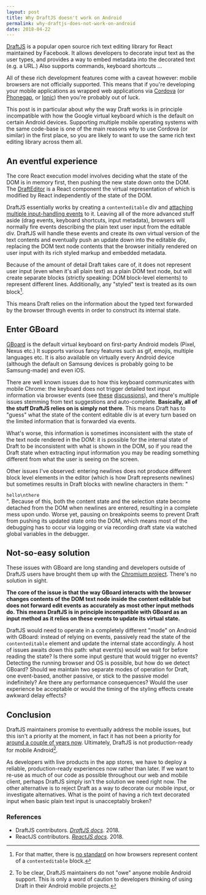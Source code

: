 ```yaml
---
layout: post
title: Why DraftJS doesn't work on Android
permalink: why-draftjs-does-not-work-on-android
date: 2018-04-22
---
```


[DraftJS][1] is a popular open source rich text editing library for React maintained by Facebook. It allows developers to decorate input text as the user types, and provides a way to embed metadata into the decorated text (e.g. a URL.) Also supports commands, keyboard shortcuts ...

All of these rich development features come with a caveat however: mobile browsers are not officially supported. This means that if you're developing your mobile applications as wrapped web applications via [Cordova][3] (or [Phonegap][4], or [Ionic][5]) then you're probably out of luck.

This post is in particular about *why* the way Draft works is in principle incompatible with how the Google virtual keyboard which is the default on certain Android devices. Supporting multiple mobile operating systems with the same code-base is one of the main reasons why to use Cordova (or similar) in the first place, so you are likely to want to use the same rich text editing library across them all.

## An eventful experience
 
The core React execution model involves deciding what the state of the DOM is in memory first, then pushing the new state down onto the DOM. The [DraftEditor][2] is a React component the virtual representation of which is modified by React independently of the state of the DOM.

DraftJS essentially works by creating a `contenteditable` div and [attaching multiple input-handling events][6] to it. Leaving all of the more advanced stuff aside (drag events, keyboard shortcuts, input metadata), browsers will normally fire events describing the plain text user input from the editable div. DraftJS will handle these events and create its own virtual version of the text contents and eventually push an update down into the editable div, replacing the DOM text node contents that the browser initially rendered on user input with its rich styled markup and embedded metadata.

Because of the amount of detail Draft takes care of, it does not represent user input (even when it's all plain text) as a plain DOM text node, but will create separate blocks (strictly speaking: DOM block-level elements) to represent different lines. Additionally, any "styled" text is treated as its own block[^2].

This means Draft relies on the information about the typed text forwarded by the browser through events in order to construct its internal state.

[^2]: For that matter, there is [no standard][7] on how browsers represent content of a `contenteditable` block.

## Enter GBoard

[GBoard][8] is the default virtual keyboard on first-party Android models (Pixel, Nexus etc.) It supports various fancy features such as gif, emojis, multiple languages etc. It is also available on virtually every Android device (although the default on Samsung devices is probably going to be Samsung-made) and even iOS.

There are well known issues due to how this keyboard communicates with mobile Chrome: the keyboard does not trigger detailed text input information via browser events (see [these][9] [discussions][10]), and there's multiple issues stemming from text suggestions and auto-complete. **Basically, all of the stuff DraftJS relies on is simply not there**. This means Draft has to "guess" what the state of the content editable div is at every turn based on the limited information that is forwarded via events.

What's worse, this information is sometimes inconsistent with the state of the text node rendered in the DOM: it is possible for the internal state of Draft to be inconsistent with what is shown in the DOM, so if you read the Draft state when extracting input information you may be reading something different from what the user is seeing on the screen.

Other issues I've observed: entering newlines does not produce different block level elements in the editor (which is how Draft represents newlines) but sometimes results in Draft blocks with newline characters in them: "<div>`hello\nthere`</div>". Because of this, both the content state and the selection state become detached from the DOM when newlines are entered, resulting in a complete mess upon undo. Worse yet, pausing on breakpoints seems to prevent Draft from pushing its updated state onto the DOM, which means most of the debugging has to occur via logging or via recording draft state via watched global variables in the debugger.

## Not-so-easy solution

These issues with GBoard are long standing and developers outside of DraftJS users have brought them up with the [Chromium project][12]. There's no solution in sight.

**The core of the issue is that the way GBoard interacts with the browser changes contents of the DOM text node inside the content editable but does not forward edit events as accurately as most other input methods do. This means DraftJS is in principle incompatible with GBoard as an input method as it relies on these events to update its virtual state.**

DraftJS would need to operate in a completely different "mode" on Android with GBoard: instead of relying on events, passively read the state of the `contenteditable` element and update the internal state accordingly. A host of issues awaits down this path: what event(s) would we wait for before reading the state? Is there some input gesture that would trigger no events? Detecting the running browser and OS is possible, but how do we detect GBoard? Should we maintain two separate modes of operation for Draft, one event-based, another passive, or stick to the passive model indefinitely? Are there any performance consequences? Would the user experience be acceptable or would the timing of the styling effects create awkward delay effects?

## Conclusion

DraftJS maintainers promise to eventually address the mobile issues, but this isn't a priority at the moment, in fact it has not been a priority for [around a couple of years now][11]. Ultimately, DraftJS is not production-ready for mobile Android[^1].

As developers with live products in the app stores, we have to deploy a reliable, production-ready experiences now rather than later. If we want to re-use as much of our code as possible throughout our web and mobile client, perhaps DraftJS simply isn't the solution we need right now. The other alternative is to reject Draft as a way to decorate our mobile input, or investigate alternatives. What is the point of having a rich text decorated input when basic plain text input is unacceptably broken?

[^1]: To be clear, DraftJS maintainers do not "owe" anyone mobile Android support. This is only a word of caution to developers thinking of using Draft in their Android mobile projects. 

[1]: https://draftjs.org/
[2]: https://github.com/facebook/draft-js/blob/master/src/component/base/DraftEditor.react.js
[3]: https://cordova.apache.org/
[4]: https://phonegap.com/
[5]: https://ionicframework.com/
[6]: https://github.com/facebook/draft-js/blob/05b2b4c83c39163697dccf7a3fa28fe04eb8e008/src/component/base/DraftEditor.react.js#L387
[7]: https://developer.mozilla.org/en-US/docs/Web/Guide/HTML/Editable_content#Differences_in_markup_generation
[8]: https://play.google.com/store/apps/details?id=com.google.android.inputmethod.latin
[9]: https://github.com/facebook/draft-js/issues/1077
[10]: https://github.com/ianstormtaylor/slate/issues/725
[11]: https://github.com/facebook/draft-js/issues/102
[12]: https://bugs.chromium.org/p/chromium/issues/detail?id=118639#c260

### References

- DraftJS contributors. [*DraftJS docs*](https://draftjs.org/docs/advanced-topics-issues-and-pitfalls.html#content). 2018.
- ReactJS contributors. [*ReactJS docs*](https://reactjs.org/docs/hello-world.html). 2018.
